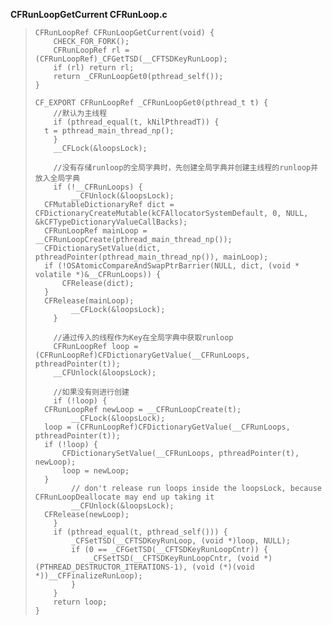 **CFRunLoopGetCurrent     CFRunLoop.c**

> ```
> CFRunLoopRef CFRunLoopGetCurrent(void) {
>     CHECK_FOR_FORK();
>     CFRunLoopRef rl = (CFRunLoopRef)_CFGetTSD(__CFTSDKeyRunLoop);
>     if (rl) return rl;
>     return _CFRunLoopGet0(pthread_self());
> }
>
> CF_EXPORT CFRunLoopRef _CFRunLoopGet0(pthread_t t) {
>     //默认为主线程
>     if (pthread_equal(t, kNilPthreadT)) {
> 	t = pthread_main_thread_np();
>     }
>     __CFLock(&loopsLock);
>     
>     //没有存储runloop的全局字典时，先创建全局字典并创建主线程的runloop并放入全局字典
>     if (!__CFRunLoops) {
>         __CFUnlock(&loopsLock);
> 	CFMutableDictionaryRef dict = CFDictionaryCreateMutable(kCFAllocatorSystemDefault, 0, NULL, &kCFTypeDictionaryValueCallBacks);
> 	CFRunLoopRef mainLoop = __CFRunLoopCreate(pthread_main_thread_np());
> 	CFDictionarySetValue(dict, pthreadPointer(pthread_main_thread_np()), mainLoop);
> 	if (!OSAtomicCompareAndSwapPtrBarrier(NULL, dict, (void * volatile *)&__CFRunLoops)) {
> 	    CFRelease(dict);
> 	}
> 	CFRelease(mainLoop);
>         __CFLock(&loopsLock);
>     }
>     
>     //通过传入的线程作为Key在全局字典中获取runloop
>     CFRunLoopRef loop = (CFRunLoopRef)CFDictionaryGetValue(__CFRunLoops, pthreadPointer(t));
>     __CFUnlock(&loopsLock);
>     
>     //如果没有则进行创建
>     if (!loop) {
> 	CFRunLoopRef newLoop = __CFRunLoopCreate(t);
>         __CFLock(&loopsLock);
> 	loop = (CFRunLoopRef)CFDictionaryGetValue(__CFRunLoops, pthreadPointer(t));
> 	if (!loop) {
> 	    CFDictionarySetValue(__CFRunLoops, pthreadPointer(t), newLoop);
> 	    loop = newLoop;
> 	}
>         // don't release run loops inside the loopsLock, because CFRunLoopDeallocate may end up taking it
>         __CFUnlock(&loopsLock);
> 	CFRelease(newLoop);
>     }
>     if (pthread_equal(t, pthread_self())) {
>         _CFSetTSD(__CFTSDKeyRunLoop, (void *)loop, NULL);
>         if (0 == _CFGetTSD(__CFTSDKeyRunLoopCntr)) {
>             _CFSetTSD(__CFTSDKeyRunLoopCntr, (void *)(PTHREAD_DESTRUCTOR_ITERATIONS-1), (void (*)(void *))__CFFinalizeRunLoop);
>         }
>     }
>     return loop;
> }
> ```



